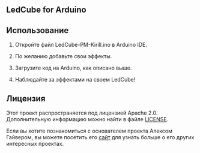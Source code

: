 ******LedCube for Arduino******
-------------

Использование
-------------
1. Откройте файл LedCube-PM-Kirill.ino в Arduino IDE.

2. По желанию добавьте свои эффекты.

3. Загрузите код на Arduino, как описано выше.

4. Наблюдайте за эффектами на своем LedCube!

Лицензия
--------
Этот проект распространяется под лицензией Apache 2.0. Дополнительную информацию можно найти в файле [LICENSE](https://github.com/PM-KIRILL/LedCube-for-Arduino/blame/3ed57eb3a6e754908e43766f8f86e2bbf6d22a92/LICENSE).

Если вы хотите познакомиться с основателем проекта Алексом Гайвером, вы можете посетить его [сайт](https://alexgyver.ru) для узнать больше о его других интересных проектах.
